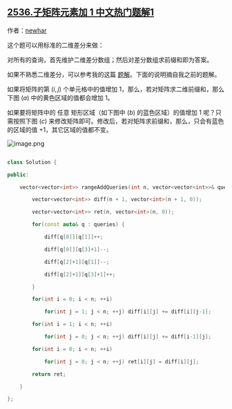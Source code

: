 ## [2536.子矩阵元素加 1 中文热门题解1](https://leetcode.cn/problems/increment-submatrices-by-one/solutions/100000/er-wei-cha-fen-tu-jie-by-newhar-4tch)

作者：[newhar](https://leetcode.cn/u/newhar)

这个题可以用标准的二维差分来做：
对所有的查询，首先维护二维差分数组；然后对差分数组求前缀和即为答案。

如果不熟悉二维差分，可以参考我的这篇 [题解](https://leetcode.cn/problems/stamping-the-grid/solution/er-wei-qian-zhui-he-er-wei-chai-fen-by-n-wlzw/)。下面的说明摘自我之前的题解。

如果将矩阵的第 $(i,j)$ 个单元格中的值增加 $1$，那么，若对矩阵求二维前缀和，那么下图 $(a)$ 中的黄色区域的值都会增加 $1$。

如果要将矩阵中的 任意 矩形区域（如下图中 $(b)$ 的蓝色区域）的值增加 $1$ 呢？只需按照下图 $(c)$ 来修改矩阵即可。修改后，若对矩阵求前缀和，那么，只会有蓝色的区域的值 $+1$，其它区域的值都不变。

![image.png](https://pic.leetcode-cn.com/1641658840-YrICJa-image.png)

```c++
class Solution {
public:
    vector<vector<int>> rangeAddQueries(int n, vector<vector<int>>& queries) {
        vector<vector<int>> diff(n + 1, vector<int>(n + 1, 0));
        vector<vector<int>> ret(n, vector<int>(n, 0));
        for(const auto& q : queries) {
            diff[q[0]][q[1]]++;
            diff[q[0]][q[3]+1]--;
            diff[q[2]+1][q[1]]--;
            diff[q[2]+1][q[3]+1]++;
        }
        for(int i = 0; i < n; ++i)
            for(int j = 1; j < n; ++j) diff[i][j] += diff[i][j-1];
        for(int i = 1; i < n; ++i)
            for(int j = 0; j < n; ++j) diff[i][j] += diff[i-1][j];
        for(int i = 0; i < n; ++i)
            for(int j = 0; j < n; ++j) ret[i][j] = diff[i][j];
        return ret;
    }
};
```